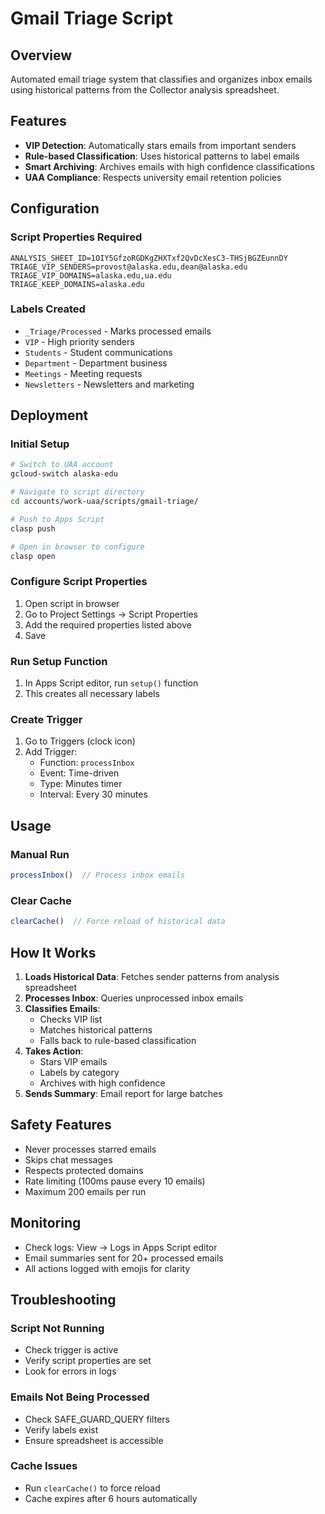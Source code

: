 # Gmail Triage Script

## Overview
Automated email triage system that classifies and organizes inbox emails using historical patterns from the Collector analysis spreadsheet.

## Features
- **VIP Detection**: Automatically stars emails from important senders
- **Rule-based Classification**: Uses historical patterns to label emails
- **Smart Archiving**: Archives emails with high confidence classifications
- **UAA Compliance**: Respects university email retention policies

## Configuration

### Script Properties Required
```
ANALYSIS_SHEET_ID=1OIY5GfzoRGDKgZHXTxf2QvDcXesC3-THSjBGZEunnDY
TRIAGE_VIP_SENDERS=provost@alaska.edu,dean@alaska.edu
TRIAGE_VIP_DOMAINS=alaska.edu,ua.edu
TRIAGE_KEEP_DOMAINS=alaska.edu
```

### Labels Created
- `_Triage/Processed` - Marks processed emails
- `VIP` - High priority senders
- `Students` - Student communications
- `Department` - Department business
- `Meetings` - Meeting requests
- `Newsletters` - Newsletters and marketing

## Deployment

### Initial Setup
```bash
# Switch to UAA account
gcloud-switch alaska-edu

# Navigate to script directory
cd accounts/work-uaa/scripts/gmail-triage/

# Push to Apps Script
clasp push

# Open in browser to configure
clasp open
```

### Configure Script Properties
1. Open script in browser
2. Go to Project Settings → Script Properties
3. Add the required properties listed above
4. Save

### Run Setup Function
1. In Apps Script editor, run `setup()` function
2. This creates all necessary labels

### Create Trigger
1. Go to Triggers (clock icon)
2. Add Trigger:
   - Function: `processInbox`
   - Event: Time-driven
   - Type: Minutes timer
   - Interval: Every 30 minutes

## Usage

### Manual Run
```javascript
processInbox()  // Process inbox emails
```

### Clear Cache
```javascript
clearCache()  // Force reload of historical data
```

## How It Works

1. **Loads Historical Data**: Fetches sender patterns from analysis spreadsheet
2. **Processes Inbox**: Queries unprocessed inbox emails
3. **Classifies Emails**:
   - Checks VIP list
   - Matches historical patterns
   - Falls back to rule-based classification
4. **Takes Action**:
   - Stars VIP emails
   - Labels by category
   - Archives with high confidence
5. **Sends Summary**: Email report for large batches

## Safety Features
- Never processes starred emails
- Skips chat messages
- Respects protected domains
- Rate limiting (100ms pause every 10 emails)
- Maximum 200 emails per run

## Monitoring
- Check logs: View → Logs in Apps Script editor
- Email summaries sent for 20+ processed emails
- All actions logged with emojis for clarity

## Troubleshooting

### Script Not Running
- Check trigger is active
- Verify script properties are set
- Look for errors in logs

### Emails Not Being Processed
- Check SAFE_GUARD_QUERY filters
- Verify labels exist
- Ensure spreadsheet is accessible

### Cache Issues
- Run `clearCache()` to force reload
- Cache expires after 6 hours automatically